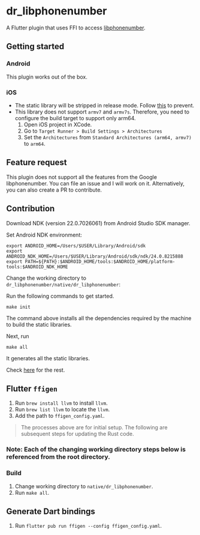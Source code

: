 # dr_libphonenumber

A Flutter plugin that uses FFI to access [libphonenumber](https://github.com/rustonaut/rust-phonenumber).

## Getting started

### Android
This plugin works out of the box.

### iOS
- The static library will be stripped in release mode. Follow [this](https://flutter.dev/docs/development/platform-integration/c-interop#ios-symbols-stripped)
to prevent.
- This library does not support `armv7` and `armv7s`. Therefore, you need to configure the build target to support only arm64.
  1. Open iOS project in XCode.
  2. Go to `Target Runner > Build Settings > Architectures`
  3. Set the `Architectures` from `Standard Architectures (arm64, armv7)` to `arm64`.

## Feature request
This plugin does not support all the features from the Google libphonenumber. You can file an issue and I will work on 
it. Alternatively, you can also create a PR to contribute.

## Contribution

Download NDK (version 22.0.7026061) from Android Studio SDK manager.

Set Android NDK environment:

```shell
export ANDROID_HOME=/Users/$USER/Library/Android/sdk
export ANDROID_NDK_HOME=/Users/$USER/Library/Android/sdk/ndk/24.0.8215888
export PATH=${PATH}:$ANDROID_HOME/tools:$ANDROID_HOME/platform-tools:$ANDROID_NDK_HOME
```

Change the working directory to `dr_libphonenumber/native/dr_libphonenumber`:

Run the following commands to get started.

```shell
make init
```

The command above installs all the dependencies required by the machine to build the static libraries.

Next, run

```shell
make all
```

It generates all the static libraries.

Check [here](https://github.com/TabooSun/flutter-rust-ffi) for the rest.

## Flutter `ffigen`
1. Run `brew install llvm` to install `llvm`.
2. Run `brew list llvm` to locate the `llvm`.
3. Add the path to `ffigen_config.yaml`.

> The processes above are for initial setup. The following are subsequent steps for updating the Rust code.

### Note: Each of the changing working directory steps below is referenced from the root directory. 

### Build
1. Change working directory to `native/dr_libphonenumber`.
2. Run `make all`.

## Generate Dart bindings
1. Run `flutter pub run ffigen --config ffigen_config.yaml`.
